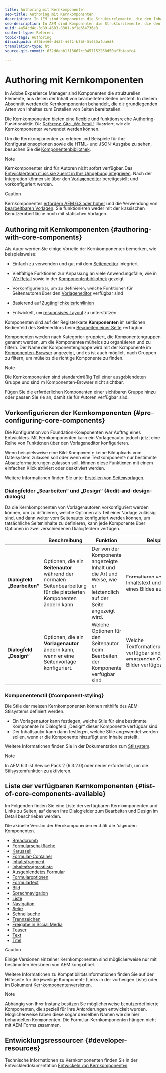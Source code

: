 ```yaml
---
title: Authoring mit Kernkomponenten
seo-title: Authoring mit Kernkomponenten
description: In AEM sind Komponenten die Strukturelemente, die den Inhalt der zu erstellenden Seiten ausmachen. Kernkomponenten bieten flexible und funktionsreiche Authoring-Funktionalität.
seo-description: In AEM sind Komponenten die Strukturelemente, die den Inhalt der zu erstellenden Seiten ausmachen. Kernkomponenten bieten flexible und funktionsreiche Authoring-Funktionalität.
uuid: 4a54cd4c-3d89-4683-8301-bf1e634736e3
content-type: Referenz
topic-tags: Authoring
discoiquuid: 8751e490-d427-44f2-b767-51935afda988
translation-type: ht
source-git-commit: 632d6abb1f13667cc0457152268d50af3bfabfc4

---
```



# Authoring mit Kernkomponenten

In Adobe Experience Manager sind Komponenten die strukturellen Elemente, aus denen der Inhalt von bearbeiteten Seiten besteht. In diesem Abschnitt werden die Kernkomponenten behandelt, die die grundlegenden Arten von Inhalten zum Erstellen von Seiten bereitstellen.

Die Kernkomponenten bieten eine flexible und funktionsreiche Authoring-Funktionalität. Die [Referenz-Site „We.Retail“](https://helpx.adobe.com/de/experience-manager/6-5/sites/developing/using/we-retail.html) illustriert, wie die Kernkomponenten verwendet werden können.

Um die Kernkomponenten zu erleben und Beispiele für ihre Konfigurationsoptionen sowie die HTML- und JSON-Ausgabe zu sehen, besuchen Sie die [Komponentenbibliothek](http://opensource.adobe.com/de/aem-core-wcm-components/library/content-fragment.html).

>[!NOTE]
>
>Kernkomponenten sind für Autoren nicht sofort verfügbar. Das [Entwicklerteam muss sie zuerst in Ihre Umgebung integrieren](using.md). Nach der Integration können sie über den [Vorlageneditor](https://helpx.adobe.com/experience-manager/6-5/sites/authoring/using/templates.html) bereitgestellt und vorkonfiguriert werden.

>[!CAUTION]
>
>Kernkomponenten [erfordern AEM 6.3 oder höher](versions.md) und die Verwendung von [bearbeitbaren Vorlagen](https://helpx.adobe.com/de/experience-manager/6-5/sites/authoring/using/templates.html). Sie funktionieren weder mit der klassischen Benutzeroberfläche noch mit statischen Vorlagen.

## Authoring mit Kernkomponenten {#authoring-with-core-components}

Als Autor werden Sie einige Vorteile der Kernkomponenten bemerken, wie beispielsweise:

* Einfach zu verwenden und gut mit dem [Seiteneditor](https://helpx.adobe.com/de/experience-manager/6-5/sites/authoring/using/editing-content.html) integriert

* Vielfältige Funktionen zur Anpassung an viele Anwendungsfälle, wie in [We.Retail](https://helpx.adobe.com/de/experience-manager/6-5/sites/developing/using/we-retail.html) sowie in der [Komponentenbibliothek](http://opensource.adobe.com/de/aem-core-wcm-components/library/content-fragment.html) gezeigt

* [Vorkonfigurierbar](#pre-configuring-core-components), um zu definieren, welche Funktionen für Seitenautoren über den [Vorlageneditor](https://helpx.adobe.com/experience-manager/6-5/sites/authoring/using/templates.html) verfügbar sind

* Basierend auf [Zugänglichkeitsrichtlinien](https://helpx.adobe.com/de/experience-manager/6-5/managing/using/web-accessibility.html)

* Entwickelt, um [responsives Layout](https://helpx.adobe.com/de/experience-manager/6-5/sites/authoring/using/responsive-layout.html) zu unterstützen

Komponenten sind auf der Registerkarte **Komponenten** im seitlichen Bedienfeld des Seiteneditors beim [Bearbeiten einer Seite](https://helpx.adobe.com/de/experience-manager/6-5/sites/authoring/using/editing-content.html) verfügbar.

Komponenten werden nach Kategorien gruppiert, die Komponentengruppen genannt werden, um die Komponenten mühelos zu organisieren und zu filtern. Der Name der Komponentengruppe wird mit der Komponente im [Komponenten-Browser](https://helpx.adobe.com/de/experience-manager/6-5/sites/authoring/using/editing-content.html) angezeigt, und es ist auch möglich, nach Gruppen zu filtern, um mühelos die richtige Komponente zu finden.

>[!NOTE]
>
>Die Kernkomponenten sind standardmäßig Teil einer ausgeblendeten Gruppe und sind im Komponenten-Browser nicht sichtbar.
>
>Fügen Sie die erforderlichen Komponenten einer sichtbaren Gruppe hinzu oder passen Sie sie an, damit sie für Autoren verfügbar sind.

## Vorkonfigurieren der Kernkomponenten {#pre-configuring-core-components}

Die Konfiguration von Foundation-Komponenten war Auftrag eines Entwicklers. Mit Kernkomponenten kann ein Vorlagenautor jedoch jetzt eine Reihe von Funktionen über den Vorlageneditor konfigurieren.

Wenn beispielsweise eine Bild-Komponente keine Bilduploads vom Dateisystem zulassen soll oder wenn eine Textkomponente nur bestimmte Absatzformatierungen zulassen soll, können diese Funktionen mit einem einfachen Klick aktiviert oder deaktiviert werden.

Weitere Informationen finden Sie unter [Erstellen von Seitenvorlagen](https://helpx.adobe.com/de/experience-manager/6-5/sites/authoring/using/templates.html).

### Dialogfelder „Bearbeiten“ und „Design“ {#edit-and-design-dialogs}

Da die Kernkomponenten von Vorlagenautoren vorkonfiguriert werden können, um zu definieren, welche Optionen als Teil einer Vorlage zulässig sind, und dann weiter vom Seitenautor konfiguriert werden können, um tatsächliche Seiteninhalte zu definieren, kann jede Komponente über Optionen in zwei verschiedenen Dialogfeldern verfügen.

|  | Beschreibung | Funktion | Beispiele |
|--- |--- |--- |--- |
| **Dialogfeld „Bearbeiten“** | Optionen, die ein **Seitenautor** während der normalen Seitenbearbeitung für die platzierten Komponenten ändern kann | Der von der Komponente angezeigte Inhalt und die Art und Weise, wie er letztendlich auf der Seite angezeigt wird. | Formatieren von Inhaltstext und Drehen eines Bildes auf einer Seite |
| **Dialogfeld „Design“** | Optionen, die ein **Vorlagenautor** ändern kann, wenn er eine Seitenvorlage konfiguriert. | Welche Optionen für den Seitenautor beim Bearbeiten der Komponente verfügbar sind | Welche Textformatierungsoptionen verfügbar sind, welche ersetzenden Optionen für Bilder verfügbar sind |

### Komponentenstil {#component-styling}

Die Stile der meisten Kernkomponenten können mithilfe des AEM-Stilsystems definiert werden.

* Ein Vorlagenautor kann festlegen, welche Stile für eine bestimmte Komponente im Dialogfeld „Design“ dieser Komponente verfügbar sind.
* Der Inhaltsautor kann dann festlegen, welche Stile angewendet werden sollen, wenn er die Komponente hinzufügt und Inhalte erstellt.

Weitere Informationen finden Sie in der Dokumentation zum [Stilsystem](https://helpx.adobe.com/de/experience-manager/6-5/sites/authoring/using/style-system.html).

>[!NOTE]
>
>In AEM 6.3 ist Service Pack 2 (6.3.2.0) oder neuer erforderlich, um die Stilsystemfunktion zu aktivieren.

## Liste der verfügbaren Kernkomponenten {#list-of-core-components-available}

Im Folgenden finden Sie eine Liste der verfügbaren Kernkomponenten und Links zu Seiten, auf denen ihre Dialogfelder zum Bearbeiten und Design im Detail beschrieben werden.

Die aktuelle Version der Kernkomponenten enthält die folgenden Komponenten.

* [Breadcrumb](breadcrumb.md)
* [Formularschaltfläche](form-button.md)
* [Karussell](carousel.md)
* [Formular-Container](form-container.md)
* [Inhaltsfragment](content-fragment-component.md)
* [Inhaltsfragmentliste](content-fragment-list.md)
* [Ausgeblendetes Formular](form-hidden.md)
* [Formularoptionen](form-options.md)
* [Formulartext](form-text.md)
* [Bild](image.md)
* [Sprachnavigation](language-navigation.md)
* [Liste](list.md)
* [Navigation](navigation.md)
* [Seite](page.md)
* [Schnellsuche](quick-search.md)
* [Trennzeichen](separator.md)
* [Freigabe in Social Media](sharing.md)
* [Teaser](teaser.md)
* [Text](text.md)
* [Titel](title.md)

>[!CAUTION]
>
>Einige Versionen einzelner Kernkomponenten sind möglicherweise nur mit bestimmten Versionen von AEM kompatibel.
>
>Weitere Informationen zu Kompatibilitätsinformationen finden Sie auf der Hilfeseite für die jeweilige Komponente (Links in der vorherigen Liste) oder im Dokument [Kernkomponentenversionen](versions.md).

>[!NOTE]
>
>Abhängig von Ihrer Instanz besitzen Sie möglicherweise benutzerdefinierte Komponenten, die speziell für Ihre Anforderungen entwickelt wurden. Möglicherweise haben diese sogar denselben Namen wie die hier behandelten Komponenten.
>Die Formular-Kernkomponenten hängen nicht mit AEM Forms zusammen.

## Entwicklungsressourcen {#developer-resources}

Technische Informationen zu Kernkomponenten finden Sie in der Entwicklerdokumentation [Entwickeln von Kernkomponenten](developing.md).
